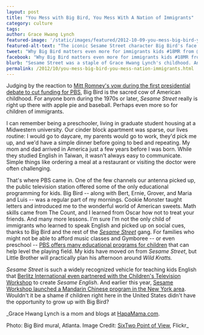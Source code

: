 ```yaml
---
layout: post
title: "You Mess with Big Bird, You Mess With A Nation of Immigrants"	
category: culture
tags:
author: Grace Hwang Lynch
featured-image: '/static/images/featured/2012-10-09-you-mess-big-bird-you-mess-nation-immigrants.jpg'
featured-alt-text: "The iconic Sesame Street character Big Bird's face painted, mural-style, on a brick wall."
tweet: "Why Big Bird matters even more for immigrants kids #18MR from @HapaMamaGrace"
facebook: "Why Big Bird matters even more for immigrants kids #18MR from @HapaMamaGrace"
blurb: "Sesame Street was a staple of Grace Hwang Lynch's childhood. And her kids'. Public television programming like Sesame Street is both quintessentially American and crucial for low-income, immigrant families. Which is why Mitt Romney struck such a nerve."
permalink: /2012/10/you-mess-big-bird-you-mess-nation-immigrants.html
---
```


Judging by the reaction to [Mitt Romney's vow during the first presidential debate to cut funding for PBS](http://www.latimes.com/entertainment/tv/showtracker/la-et-st-history-political-fight-over-pbs-20121004,0,5711328.story), Big Bird is the sacred cow of American childhood. For anyone born during the 1970s or later, _Sesame Street_ really is right up there with apple pie and baseball. Perhaps even more so for children of immigrants.

I can remember being a preschooler, living in graduate student housing at a Midwestern university. Our cinder block apartment was sparse, our lives routine: I would go to daycare, my parents would go to work, they'd pick me up, and we'd have a simple dinner before going to bed and repeating. My mom and dad arrived in America just a few years before I was born. While they studied English in Taiwan, it wasn't always easy to communicate. Simple things like ordering a meal at a restaurant or visiting the doctor were often challenging.

That's where PBS came in. One of the few channels our antenna picked up, the public television station offered some of the only educational programming for kids. Big Bird -- along with Bert, Ernie, Grover, and Maria and Luis -- was a regular part of my mornings. Cookie Monster taught letters and introduced me to the wonderful world of American sweets. Math skills came from The Count, and I learned from Oscar how not to treat your friends. And many more lessons. I'm sure I'm not the only child of immigrants who learned to speak English and picked up on social cues, thanks to Big Bird and the rest of the _[Sesame Street](http://www.pbs.org/parents/sesame)_ gang. For families who might not be able to afford music classes and Gymboree -- or even preschool -- [PBS offers many educational programs for children](http://angelasclues.com/pbs-trusted-valued-essential/) that can help level the playing field. My kids have moved on from _Sesame Street_, but Little Brother will practically plan his afternoon around _Wild Kratts._

_Sesame Street_ is such a widely recognized vehicle for teaching kids English that [Berlitz International even partnered with the Children's Television Workshop](http://www.nytimes.com/1999/07/12/business/media-berlitz-will-use-sesame-street-to-teach-english.html) to create _Sesame English_. And earlier this year, [Sesame Workshop launched a Mandarin Chinese program in the New York area](http://www.sesameworkshop.org/our-blog/2012/05/15/sesame-workshop-launches-new-sesame-street-china-website/). Wouldn't it be a shame if children right here in the United States didn't have the opportunity to grow up with Big Bird?

_Grace Hwang Lynch is a mom and blogs at [HapaMama.com](http://hapamama.com/2012/10/04/you-mess-with-big-bird-you-mess-with-a-nation-of-immigrants/).

Photo: Big Bird mural, Atlanta. Image Credit: [SixTwo Point of View](http://www.flickr.com/photos/40weekstolive/3207450409/in/set-72157606956133995), Flickr_
